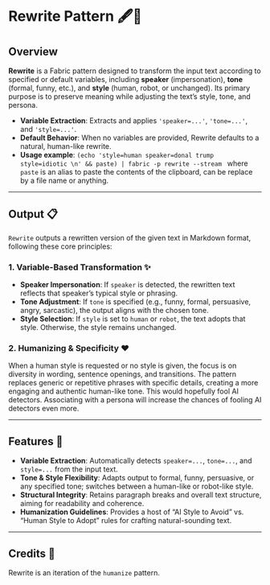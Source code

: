 # Rewrite Pattern 🖋️🔄

## Overview

**Rewrite** is a Fabric pattern designed to transform the input text according to specified or default variables, including **speaker** (impersonation), **tone** (formal, funny, etc.), and **style** (human, robot, or unchanged). Its primary purpose is to preserve meaning while adjusting the text’s style, tone, and persona.  

- **Variable Extraction**: Extracts and applies `'speaker=...'`, `'tone=...'`, and `'style=...'`.
- **Default Behavior**: When no variables are provided, Rewrite defaults to a natural, human-like rewrite.
- **Usage example**: `(echo 'style=human speaker=donal trump style=idiotic \n' && paste) | fabric -p rewrite --stream ` where `paste` is an alias to paste the contents of the clipboard, can be replace by a file name or anything.
---

## Output 📋

`Rewrite` outputs a rewritten version of the given text in Markdown format, following these core principles:

### **1. Variable-Based Transformation** ✨
- **Speaker Impersonation**: If `speaker` is detected, the rewritten text reflects that speaker’s typical style or phrasing.  
- **Tone Adjustment**: If `tone` is specified (e.g., funny, formal, persuasive, angry, sarcastic), the output aligns with the chosen tone.  
- **Style Selection**: If `style` is set to `human` or `robot`, the text adopts that style. Otherwise, the style remains unchanged.

### **2. Humanizing & Specificity** ❤️
When a human style is requested or no style is given, the focus is on diversity in wording, sentence openings, and transitions. The pattern replaces generic or repetitive phrases with specific details, creating a more engaging and authentic human-like tone. This would hopefully fool AI detectors. Associating with a persona will increase the chances of fooling AI detectors even more.

---

## Features 🌟

- **Variable Extraction**: Automatically detects `speaker=...`, `tone=...`, and `style=...` from the input text.
- **Tone & Style Flexibility**: Adapts output to formal, funny, persuasive, or any specified tone; switches between a human-like or robot-like style.
- **Structural Integrity**: Retains paragraph breaks and overall text structure, aiming for readability and coherence.
- **Humanization Guidelines**: Provides a host of “AI Style to Avoid” vs. “Human Style to Adopt” rules for crafting natural-sounding text.

---

## Credits 🙌

Rewrite is an iteration of the `humanize` pattern.
